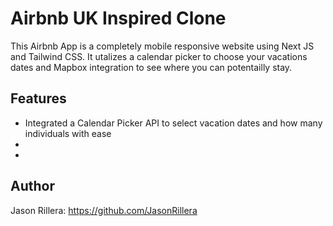 # Airbnb UK Inspired Clone

This Airbnb App is a completely mobile responsive website using Next JS and Tailwind CSS. It utalizes a calendar picker to choose your vacations dates and Mapbox integration to see where you can potentailly stay.

## Features

- Integrated a Calendar Picker API to select vacation dates and how many individuals with ease
-
-

## Author

Jason Rillera: https://github.com/JasonRillera

